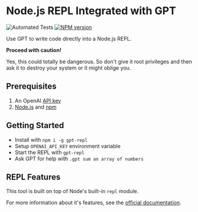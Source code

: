 # Node.js REPL Integrated with GPT

![Automated Tests](https://github.com/imaustink/gpt-repl/actions/workflows/build.yml/badge.svg)
<span class="badge-npmversion"><a href="https://npmjs.org/package/gpt-repl" title="View this project on NPM"><img src="https://img.shields.io/npm/v/gpt-repl.svg" alt="NPM version" /></a></span>

Use GPT to write code directly into a Node.js REPL.

**Proceed with caution!**

Yes, this could totally be dangerous. So don't give it root privileges and then ask it to destroy your system or it might oblige you.

## Prerequisites

1. An OpenAI [API key](https://platform.openai.com/account/api-keys)
1. [Node.js](https://nodejs.org/en) and [npm](https://www.npmjs.com/)

## Getting Started

- Install with `npm i -g gpt-repl`
- Setup `OPENAI_API_KEY` environment variable
- Start the REPL with `gpt-repl`
- Ask GPT for help with `.gpt sum an array of numbers`

## REPL Features

This tool is built on top of Node's built-in `repl` module.

For more information about it's features, see the [official documentation](https://nodejs.org/api/repl.html).
